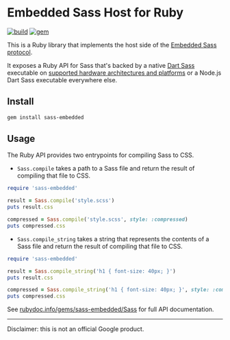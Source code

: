 # Embedded Sass Host for Ruby

[![build](https://github.com/sass-contrib/sass-embedded-host-ruby/actions/workflows/build.yml/badge.svg)](https://github.com/sass-contrib/sass-embedded-host-ruby/actions/workflows/build.yml)
[![gem](https://badge.fury.io/rb/sass-embedded.svg)](https://rubygems.org/gems/sass-embedded)

This is a Ruby library that implements the host side of the [Embedded Sass protocol](https://github.com/sass/sass/blob/HEAD/spec/embedded-protocol.md).

It exposes a Ruby API for Sass that's backed by a native [Dart Sass](https://sass-lang.com/dart-sass) executable on [supported hardware architectures and platforms](https://dart.dev/get-dart#system-requirements) or a Node.js Dart Sass executable everywhere else.

## Install

``` sh
gem install sass-embedded
```

## Usage

The Ruby API provides two entrypoints for compiling Sass to CSS.

- `Sass.compile` takes a path to a Sass file and return the result of compiling that file to CSS.

``` ruby
require 'sass-embedded'

result = Sass.compile('style.scss')
puts result.css

compressed = Sass.compile('style.scss', style: :compressed)
puts compressed.css
```

- `Sass.compile_string` takes a string that represents the contents of a Sass file and return the result of compiling that file to CSS.

``` ruby
require 'sass-embedded'

result = Sass.compile_string('h1 { font-size: 40px; }')
puts result.css

compressed = Sass.compile_string('h1 { font-size: 40px; }', style: :compressed)
puts compressed.css
```

See [rubydoc.info/gems/sass-embedded/Sass](https://rubydoc.info/gems/sass-embedded/Sass) for full API documentation.

---

Disclaimer: this is not an official Google product.

